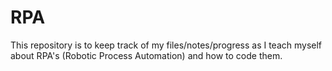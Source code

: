 # RPA
This repository is to keep track of my files/notes/progress as I teach myself about RPA's (Robotic Process Automation) and how to code them. 

